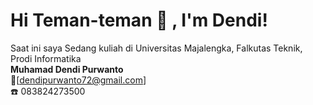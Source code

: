 # Hi Teman-teman 👋 , I'm Dendi!
Saat ini saya Sedang kuliah di Universitas Majalengka, Falkutas Teknik, Prodi Informatika </br>
**Muhamad Dendi Purwanto**  
:e-mail:[dendipurwanto72@gmail.com] </br>
:telephone: 083824273500


 
